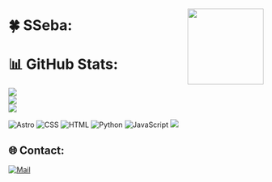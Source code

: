 ###
<img align="right" height="150" src="https://media.giphy.com/media/UvPvsX9oMlMWs/giphy.gif"  />


# 🍀 SSeba:





# 📊 GitHub Stats:
![](https://github-readme-stats.vercel.app/api/top-langs/?username=1SSeba&theme=dark&hide_border=false&include_all_commits=true&count_private=true&layout=compact)<br/>
![](https://github-readme-stats.vercel.app/api?username=1SSeba&theme=dark&hide_border=false&include_all_commits=true&count_private=true)<br/>
![](https://github-readme-streak-stats.herokuapp.com/?user=1SSeba&theme=dark&hide_border=false)

![Astro](https://img.shields.io/badge/astro-%232C2052.svg?style=for-the-badge&logo=astro&logoColor=white) ![CSS](https://img.shields.io/badge/css-%231572B6.svg?style=for-the-badge&logo=css3&logoColor=white) ![HTML](https://img.shields.io/badge/html-%23E34F26.svg?style=for-the-badge&logo=html5&logoColor=white) ![Python](https://img.shields.io/badge/python-%23323330?style=for-the-badge&logo=python&logoColor=ffdd54) ![JavaScript](https://img.shields.io/badge/javascript-%23323330.svg?style=for-the-badge&logo=javascript&logoColor=%23F7DF1E)
[![](https://visitcount.itsvg.in/api?id=1SSeba&icon=5&color=12)](https://github.com/1SSeba)
## 🌐 Contact:
[![Mail](https://img.shields.io/static/v1?message=Gmail&logo=gmail&label=&color=D14836&logoColor=white&labelColor=&style=for-the-badge)](mailto:sebastian.cruzd@outlook.com)
